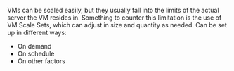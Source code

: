 VMs can be scaled easily, but they usually fall into the limits of the actual server the VM resides in. Something to counter this limitation is the use of VM Scale Sets, which can adjust in size and quantity as needed.
Can be set up in different ways:
* On demand
* On schedule
* On other factors
